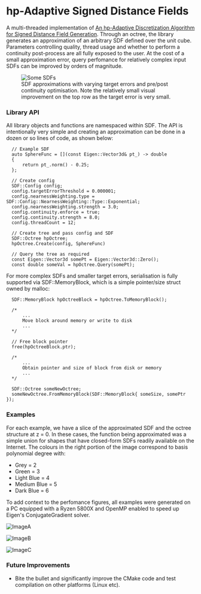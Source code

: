 # hp-Adaptive Signed Distance Fields
A multi-threaded implementation of [An hp-Adaptive Discretization Algorithm for
Signed Distance Field Generation](https://www.animation.rwth-aachen.de/media/papers/2017-TVCG-HPDistanceFields.pdf). Through an octree, the library generates an approximation of an arbitrary SDF defined over the unit cube. Parameters controlling quality, thread usage and whether to perform a continuity post-process are all fully exposed to the user. At the cost of a small approximation error, query perfomance for relatively complex input SDFs can be improved by orders of magnitude. 

<figure>
    <img src="https://i.imgur.com/HuNFjhh.jpeg"
         alt="Some SDFs">
    <figcaption>SDF approximations with varying target errors and pre/post continuity optimisation. Note the relatively small visual improvement on the top row as the target error is very small.</figcaption>
</figure>

### Library API

All library objects and functions are namespaced within SDF. The API is intentionally very simple and creating an approximation can be done in a dozen or so lines of code, as shown below:

```
  // Example SDF
  auto SphereFunc = [](const Eigen::Vector3d& pt_) -> double
  {
      return pt_.norm() - 0.25;
  };
  
  // Create config
  SDF::Config config;
  config.targetErrorThreshold = 0.000001;
  config.nearnessWeighting.type = SDF::Config::NearnessWeighting::Type::Exponential;
  config.nearnessWeighting.strength = 3.0;
  config.continuity.enforce = true;
  config.continuity.strength = 8.0;
  config.threadCount = 12;
  
  // Create tree and pass config and SDF
  SDF::Octree hpOctree;
  hpOctree.Create(config, SphereFunc)
  
  // Query the tree as required
  const Eigen::Vector3d somePt = Eigen::Vector3d::Zero();
  const double someVal = hpOctree.Query(somePt);
```

For more complex SDFs and smaller target errors, serialisation is fully supported via SDF::MemoryBlock, which is a simple pointer/size struct owned by malloc:

```
  SDF::MemoryBlock hpOctreeBlock = hpOctree.ToMemoryBlock();
  
  /*
      ...
      Move block around memory or write to disk
      ...
  */
  
  // Free block pointer
  free(hpOctreeBlock.ptr);
  
  /*
      ...
      Obtain pointer and size of block from disk or memory
      ...
  */
  
  SDF::Octree someNewOctree;
  someNewOctree.FromMemoryBlock(SDF::MemoryBlock{ someSize, somePtr });
```

### Examples

For each example, we have a slice of the approximated SDF and the octree structure at z = 0. In these cases, the function being approximated was a simple union for shapes that have closed-form SDFs readily available on the Internet. The colours in the right portion of the image correspond to basis polynomial degree with:

* Grey = 2
* Green = 3
* Light Blue = 4
* Medium Blue = 5
* Dark Blue = 6

To add context to the perfomance figures, all examples were generated on a PC equipped with a Ryzen 5800X and OpenMP enabled to speed up Eigen's ConjugateGradient solver. 

![ImageA](https://i.imgur.com/HPIm2IM.png)

![ImageB](https://i.imgur.com/W1MgeER.png)

![ImageC](https://i.imgur.com/ZW1iW9y.png)

### Future Improvements

* Bite the bullet and significantly improve the CMake code and test compilation on other platforms (Linux etc).
